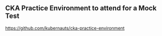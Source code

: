 ## CKA Practice Environment to attend for a Mock Test

https://github.com/kubernauts/cka-practice-environment
